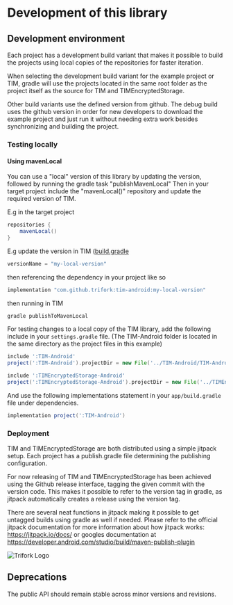 # Development of this library


## Development environment
Each project has a development build variant that makes it possible to build the projects using local copies of the repositories for faster iteration.

When selecting the development build variant for the example project or TIM, gradle will use the projects located in the same root folder as the project itself as the source for TIM and TIMEncryptedStorage.

Other build variants use the defined version from github. The debug build uses the github version in order for new developers to download the example project and just run it without needing extra work besides synchronizing and building the project.


### Testing locally

#### Using mavenLocal
You can use a "local" version of this library by updating the version, followed by running the gradle task "publishMavenLocal"
Then in your target project include the "mavenLocal()" repository and update the required version of TIM. 

E.g in the target project
````groovy
repositories {
    mavenLocal()
}
````

E.g update the version in TIM ([build.gradle](build.gradle) 
````groovy
versionName = "my-local-version"
````

then referencing the dependency in your project like so
````groovy
implementation "com.github.trifork:tim-android:my-local-version"
````

then running in TIM 
````groovy
gradle publishToMavenLocal
````

For testing changes to a local copy of the TIM library, add the following include in your `settings.gradle` file. (The TIM-Android folder is located in the same directory as the project files in this example)
```groovy
include ':TIM-Android'
project(':TIM-Android').projectDir = new File('../TIM-Android/TIM-Android') //Your local copy of the TIM Library

include ':TIMEncryptedStorage-Android'
project(':TIMEncryptedStorage-Android').projectDir = new File('../TIMEncryptedStorage-Android/library') //Your local copy of the TIMEncryptedStorage Library
```

And use the following implementations statement in your `app/build.gradle` file under dependencies.
```groovy
implementation project(':TIM-Android')
```

### Deployment
TIM and TIMEncryptedStorage are both distributed using a simple jitpack setup. Each project has a publish.gradle file determining the publishing configuration.

For now releasing of TIM and TIMEncryptedStorage has been achieved using the Github release interface, tagging the given commit with the version code.
This makes it possible to refer to the version tag in gradle, as jitpack automatically creates a release using the version tag.

There are several neat functions in jitpack making it possible to get untagged builds using gradle as well if needed.
Please refer to the official jitpack documentation for more information about how jitpack works: https://jitpack.io/docs/ or googles documentation at https://developer.android.com/studio/build/maven-publish-plugin


![Trifork Logo](https://jira.trifork.com/s/-p6q4kx/804003/9c3efa9da3fa1ef9d504f68de6c57528/_/jira-logo-scaled.png)

## Deprecations
The public API should remain stable across minor versions and revisions.